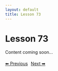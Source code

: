 ```yaml
---
layout: default
title: Lesson 73
---
```


# Lesson 73

Content coming soon...

<div style="margin-top: 20px;">
<a href="/docs/Intermediate/Lessons/lesson_72.md" style="margin-right: 10px;">⬅ Previous</a><a href="/docs/Intermediate/Lessons/lesson_74.md">Next ➡</a>
</div>
